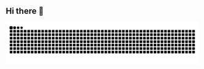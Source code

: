 ## Hi there 👋

<!--
**bagassenop/bagassenop** is a ✨ _special_ ✨ repository because its `README.md` (this file) appears on your GitHub profile.

Here are some ideas to get you started:

- 🔭 I’m currently working on ...
- 🌱 I’m currently learning ...
- 👯 I’m looking to collaborate on ...
- 🤔 I’m looking for help with ...
- 💬 Ask me about ...
- 📫 How to reach me: ...
- 😄 Pronouns: ...
- ⚡ Fun fact: ...
-->

<!-- For dark mode users -->
<picture>
  <source media="(prefers-color-scheme: dark)" srcset="https://github.com/bagassenop/bagassenop/blob/output/github-snake-dark.svg" />
  <source media="(prefers-color-scheme: light)" srcset="https://github.com/bagassenop/bagassenop/blob/output/github-snake.svg" />
  <img alt="github-snake" src="https://github.com/bagassenop/bagassenop/blob/output/github-snake-dark.svg" />
</picture>
<!-- Orange snake on ocean theme -->

